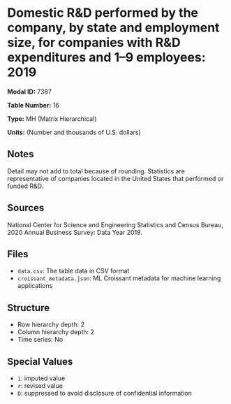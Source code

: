 # Domestic R&D performed by the company, by state and employment size, for companies with R&D expenditures and 1–9 employees: 2019

**Modal ID:** 7387

**Table Number:** 16

**Type:** MH (Matrix Hierarchical)

**Units:** (Number and thousands of U.S. dollars)

## Notes

Detail may not add to total because of rounding. Statistics are representative of companies located in the United States that performed or funded R&D.

## Sources

National Center for Science and Engineering Statistics and Census Bureau, 2020 Annual Business Survey: Data Year 2019.

## Files

- `data.csv`: The table data in CSV format
- `croissant_metadata.json`: ML Croissant metadata for machine learning applications

## Structure

- Row hierarchy depth: 2
- Column hierarchy depth: 2
- Time series: No

## Special Values

- `i`: imputed value
- `r`: revised value
- `D`: suppressed to avoid disclosure of confidential information
